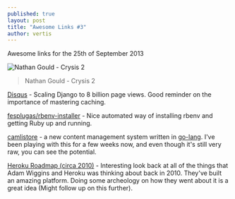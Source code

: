 ```yaml
---
published: true
layout: post
title: "Awesome Links #3"
author: vertis
---
```

Awesome links for the 25th of September 2013
<!--more-->

![Nathan Gould - Crysis 2](https://i1.ytimg.com/vi/-ld1iFwhIAE/maxresdefault.jpg)
> Nathan Gould - Crysis 2

[Disqus](http://blog.disqus.com/post/62187806135/scaling-django-to-8-billion-page-views) - Scaling Django to 8 billion page views. Good reminder on the importance of mastering caching.

[fesplugas/rbenv-installer](https://github.com/fesplugas/rbenv-installer) - Nice automated way of installing rbenv and getting Ruby up and running.

[camlistore](http://camlistore.org/) - a new content management system written in [go-lang](http://golang.org/). I've been playing with this for a few weeks now, and even though it's still very raw, you can see the potential.

[Heroku Roadmap (circa 2010)](https://gist.github.com/adamwiggins/7d0e0805e0e44870f17f) - Interesting look back at all of the things that Adam Wiggins and Heroku was thinking about back in 2010. They've built an amazing platform. Doing some archeology on how they went about it is a great idea (Might follow up on this further).
